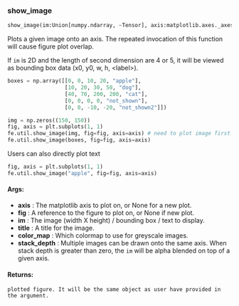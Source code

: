 

### show_image
```python
show_image(im:Union[numpy.ndarray, ~Tensor], axis:matplotlib.axes._axes.Axes=None, fig:matplotlib.figure.Figure=None, title:Union[str, NoneType]=None, color_map:str='inferno', stack_depth:int=0) -> Union[matplotlib.figure.Figure, NoneType]
```
Plots a given image onto an axis. The repeated invocation of this function will cause figure plot overlap.

If `im` is 2D and the length of second dimension are 4 or 5, it will be viewed as bounding box data (x0, y0, w, h,
&lt;label&gt;).

```python
boxes = np.array([[0, 0, 10, 20, "apple"],
                  [10, 20, 30, 50, "dog"],
                  [40, 70, 200, 200, "cat"],
                  [0, 0, 0, 0, "not_shown"],
                  [0, 0, -10, -20, "not_shown2"]])

img = np.zeros((150, 150))
fig, axis = plt.subplots(1, 1)
fe.util.show_image(img, fig=fig, axis=axis) # need to plot image first
fe.util.show_image(boxes, fig=fig, axis=axis)
```

Users can also directly plot text

```python
fig, axis = plt.subplots(1, 1)
fe.util.show_image("apple", fig=fig, axis=axis)
```


#### Args:

* **axis** :  The matplotlib axis to plot on, or None for a new plot.
* **fig** :  A reference to the figure to plot on, or None if new plot.
* **im** :  The image (width X height) / bounding box / text to display.
* **title** :  A title for the image.
* **color_map** :  Which colormap to use for greyscale images.
* **stack_depth** :  Multiple images can be drawn onto the same axis. When stack depth is greater than zero, the `im`        will be alpha blended on top of a given axis.

#### Returns:
    plotted figure. It will be the same object as user have provided in the argument.